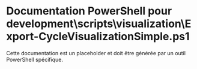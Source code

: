 # Documentation PowerShell pour development\scripts\visualization\Export-CycleVisualizationSimple.ps1

Cette documentation est un placeholder et doit être générée par un outil PowerShell spécifique.
